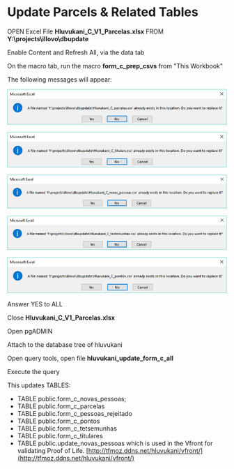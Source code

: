 # Update Parcels & Related Tables

OPEN Excel File **Hluvukani\_C\_V1\_Parcelas.xlsx** FROM **Y:\projects\illovo\dbupdate**

Enable Content and Refresh All, via the data tab

On the macro tab, run the macro **form\_c\_prep\_csvs** from "This Workbook"

The following messages will appear:

![](.gitbook/assets/parcelas_update_warn.png)

![](.gitbook/assets/titulares_update_warn.png)

![](.gitbook/assets/novas_update_warn.png)

![](.gitbook/assets/testemunhas_update_warn.png)

![](.gitbook/assets/pontos_update_warn.png)

Answer YES to ALL

Close **Hluvukani\_C\_V1\_Parcelas.xlsx**

Open pgADMIN

Attach to the database tree of hluvukani

Open query tools, open file **hluvukani\_update\_form\_c\_all**

Execute the query

This updates TABLES:

* TABLE public.form\_c\_novas\_pessoas;
* TABLE public.form\_c\_parcelas
* TABLE public.form\_c\_pessoas\_rejeitado
* TABLE public.form\_c\_pontos
* TABLE public.form\_c\_tetsemunhas
* TABLE public.form\_c\_titulares
* TABLE public.update\_novas\_pessoas which is used in the Vfront for validating Proof of Life. [http://tfmoz.ddns.net/hluvukani/vfront/](http://tfmoz.ddns.net/hluvukani/vfront/) 

